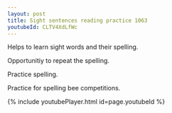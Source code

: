 ```yaml
---
layout: post
title: Sight sentences reading practice 1063
youtubeId: CLTV4XdLfWc
---
```

 
 
Helps to learn sight words and their spelling.

Opportunitiy to repeat the spelling. 

Practice spelling. 
 
Practice for spelling bee competitions. 
 
{% include youtubePlayer.html id=page.youtubeId %}
 
 
